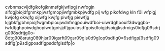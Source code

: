 cvbnmscvijdfgikofgjknmsfgkjwfipgj nwfogjn sifdgjbiojdfgnmkpjwsfgmopjiwfgmbkpjwdfg  pij wfg pikofdwg kln f0i wfpigj kwjofg okwjfg oijwfg kwjfg piwfjg piewfjg kjgbkfjgbhnpiojfwgmbpioujwdnfmgpouiwdfboi-uiwrdghpouif3dwggbo-iwfdtjghpoiwdghopiwdtgoisjdfjgouipsdfgoisdfoigjdsoigjksdroigs0idfjg09sdrjg098sdrtjg0o-8dtg908srutg089hjsr09igsrft09gsr09gis0d9g[op9sdfig0=9sdfigp[9sdfig09sdfig[p9sdigposdfigpsdofgisdfp[o
